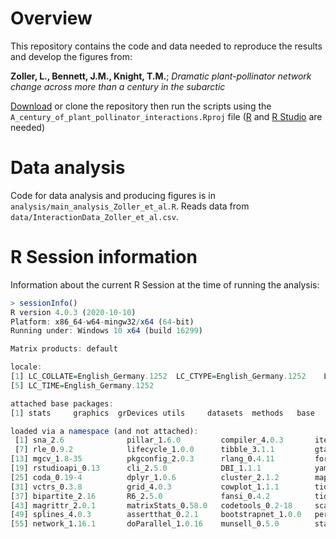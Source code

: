 # Overview

This repository contains the code and data needed to reproduce the results and develop the figures from:

**Zoller, L., Bennett, J.M., Knight, T.M.**; *Dramatic plant-pollinator network change across more than a century in the subarctic*

[Download][1] or clone the repository then run the scripts using the `A_century_of_plant_pollinator_interactions.Rproj` file ([R][2] and [R Studio][3] are needed)

[1]: https://github.com/LeanaZ/Dramatic-plant-pollinator-network-change-across-more-than-a-century-in-the-subarctic/archive/master.zip
[2]: https://www.r-project.org/
[3]: https://www.rstudio.com/products/rstudio/download/


# Data analysis

Code for data analysis and producing figures is in `analysis/main_analysis_Zoller_et_al.R`. Reads data from `data/InteractionData_Zoller_et_al.csv`.

# R Session information
Information about the current R Session at the time of running the analysis:

```r
> sessionInfo()
R version 4.0.3 (2020-10-10)
Platform: x86_64-w64-mingw32/x64 (64-bit)
Running under: Windows 10 x64 (build 16299)

Matrix products: default

locale:
[1] LC_COLLATE=English_Germany.1252  LC_CTYPE=English_Germany.1252    LC_MONETARY=English_Germany.1252 LC_NUMERIC=C                    
[5] LC_TIME=English_Germany.1252    

attached base packages:
[1] stats     graphics  grDevices utils     datasets  methods   base     

loaded via a namespace (and not attached):
 [1] sna_2.6              pillar_1.6.0         compiler_4.0.3       iterators_1.0.13     tools_4.0.3          dotCall64_1.0-1     
 [7] rle_0.9.2            lifecycle_1.0.0      tibble_3.1.1         gtable_0.3.0         nlme_3.1-152         lattice_0.20-44     
[13] mgcv_1.8-35          pkgconfig_2.0.3      rlang_0.4.11         foreach_1.5.1        Matrix_1.2-18        igraph_1.2.6        
[19] rstudioapi_0.13      cli_2.5.0            DBI_1.1.1            yaml_2.2.1           parallel_4.0.3       spam_2.6-0          
[25] coda_0.19-4          dplyr_1.0.6          cluster_2.1.2        maps_3.3.0           fields_11.6          generics_0.1.0      
[31] vctrs_0.3.8          grid_4.0.3           cowplot_1.1.1        tidyselect_1.1.1     glue_1.4.2           data.table_1.14.0   
[37] bipartite_2.16       R6_2.5.0             fansi_0.4.2          tidyr_1.1.3          ggplot2_3.3.5        purrr_0.3.4         
[43] magrittr_2.0.1       matrixStats_0.58.0   codetools_0.2-18     scales_1.1.1         ellipsis_0.3.2       MASS_7.3-54         
[49] splines_4.0.3        assertthat_0.2.1     bootstrapnet_1.0.0   permute_0.9-5        colorspace_2.0-1     utf8_1.2.1          
[55] network_1.16.1       doParallel_1.0.16    munsell_0.5.0        statnet.common_4.4.1 crayon_1.4.1         vegan_2.5-7         
```
